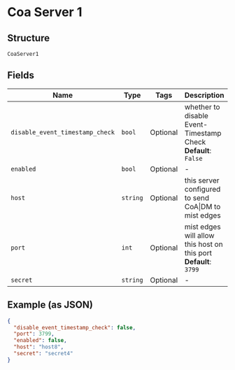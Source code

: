 
# Coa Server 1

## Structure

`CoaServer1`

## Fields

| Name | Type | Tags | Description |
|  --- | --- | --- | --- |
| `disable_event_timestamp_check` | `bool` | Optional | whether to disable Event-Timestamp Check<br>**Default**: `False` |
| `enabled` | `bool` | Optional | - |
| `host` | `string` | Optional | this server configured to send CoA\|DM to mist edges |
| `port` | `int` | Optional | mist edges will allow this host on this port<br>**Default**: `3799` |
| `secret` | `string` | Optional | - |

## Example (as JSON)

```json
{
  "disable_event_timestamp_check": false,
  "port": 3799,
  "enabled": false,
  "host": "host8",
  "secret": "secret4"
}
```

